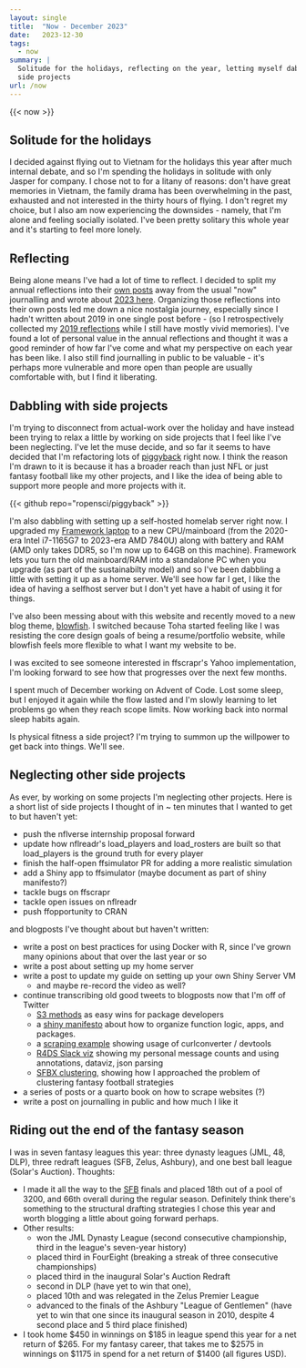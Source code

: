 ```yaml
---
layout: single
title:  "Now - December 2023"
date:   2023-12-30
tags: 
  - now
summary: | 
  Solitude for the holidays, reflecting on the year, letting myself dabble on
  side projects
url: /now
---
```


{{< now >}}

## Solitude for the holidays
I decided against flying out to Vietnam for the holidays this year after much 
internal debate, and so I'm spending the holidays in solitude with only Jasper
for company. I chose not to for a litany of reasons: don't have great memories 
in Vietnam, the family drama has been overwhelming in the past, exhausted and
not interested in the thirty hours of flying. I don't regret my choice, but I
also am now experiencing the downsides - namely, that I'm alone and feeling
socially isolated. I've been pretty solitary this whole year and it's starting
to feel more lonely.

## Reflecting

Being alone means I've had a lot of time to reflect. I decided to split my 
annual reflections into their [own posts](/tags/reflections) away from the usual 
"now" journalling and wrote about [2023 here](/posts/reflections/2023). 
Organizing those reflections into their own posts led me down a nice nostalgia
journey, especially since I hadn't written about 2019 in one single post before -
(so I retrospectively collected my [2019 reflections](/posts/reflections/2019) 
while I still have mostly vivid memories). I've found a lot of personal value 
in the annual reflections and thought it was a good reminder of how far I've 
come and what my perspective on each year has been like. I also still find 
journalling in public to be valuable - it's perhaps more vulnerable and more 
open than people are usually comfortable with, but I find it liberating.

## Dabbling with side projects

I'm trying to disconnect from actual-work over the holiday and have instead been 
trying to relax a little by working on side projects that I feel like I've been 
neglecting. I've let the muse decide, and so far it seems to have decided that 
I'm refactoring lots of [piggyback](https://github.com/ropensci/piggyback) right 
now. I think the reason I'm drawn to it is because it has a broader reach than 
just NFL or just fantasy football like my other projects, and I like the idea of 
being able to support more people and more projects with it.

{{< github repo="ropensci/piggyback" >}}

I'm also dabbling with setting up a self-hosted homelab server right now. I 
upgraded my [Framework laptop](https://frame.work) to a new CPU/mainboard (from 
the 2020-era Intel i7-1165G7 to 2023-era AMD 7840U) along with battery and RAM 
(AMD only takes DDR5, so I'm now up to 64GB on this machine). Framework lets you 
turn the old mainboard/RAM into a standalone PC when you upgrade (as part of the 
sustainabilty model) and so I've been dabbling a little with setting it up as a 
home server. We'll see how far I get, I like the idea of having a selfhost server
but I don't yet have a habit of using it for things.

I've also been messing about with this website and recently moved to a new blog
theme, [blowfish](https://blowfish.page). I switched because Toha started feeling
like I was resisting the core design goals of being a resume/portfolio website,
while blowfish feels more flexible to what I want my website to be.

I was excited to see someone interested in ffscrapr's Yahoo implementation, I'm 
looking forward to see how that progresses over the next few months.

I spent much of December working on Advent of Code. Lost some sleep, but I 
enjoyed it again while the flow lasted and I'm slowly learning to let problems
go when they reach scope limits. Now working back into normal sleep habits again.

Is physical fitness a side project? I'm trying to summon up the willpower to
get back into things. We'll see.

## Neglecting other side projects

As ever, by working on some projects I'm neglecting other projects. Here is a 
short list of side projects I thought of in ~ ten minutes that I wanted to get 
to but haven't yet:
- push the nflverse internship proposal forward
- update how nflreadr's load_players and load_rosters are built so that 
  load_players is the ground truth for every player
- finish the half-open ffsimulator PR for adding a more realistic simulation
- add a Shiny app to ffsimulator (maybe document as part of shiny manifesto?)
- tackle bugs on ffscrapr
- tackle open issues on nflreadr
- push ffopportunity to CRAN

and blogposts I've thought about but haven't written:
- write a post on best practices for using Docker with R, since I've grown
  many opinions about that over the last year or so
- write a post about setting up my home server
- write a post to update my guide on setting up your own Shiny Server VM
  - and maybe re-record the video as well?
- continue transcribing old good tweets to blogposts now that I'm off of Twitter
  - [S3 methods](https://twitter.com/_TanHo/status/1503725840995172353) as easy
  wins for package developers
  - a [shiny manifesto](https://twitter.com/_TanHo/status/1415709884021157891)
  about how to organize function logic, apps, and packages.
  - a [scraping example](https://twitter.com/_TanHo/status/1539602474503397377)
  showing usage of curlconverter / devtools
  - [R4DS Slack viz](https://twitter.com/_TanHo/status/1426194122038251520?s=20)
  showing my personal message counts and using annotations, dataviz, json parsing
  - [SFBX clustering](https://twitter.com/_TanHo/status/1399372709075861506?s=20),
  showing how I approached the problem of clustering fantasy football strategies
- a series of posts or a quarto book on how to scrape websites (?)
- write a post on journalling in public and how much I like it

## Riding out the end of the fantasy season

I was in seven fantasy leagues this year: three dynasty leagues (JML, 48, DLP), 
three redraft leagues (SFB, Zelus, Ashbury), and one best ball league (Solar's 
Auction). Thoughts:

- I made it all the way to the [SFB](https://scottfishbowl.com) finals and 
placed 18th out of a pool of 3200, and 66th overall during the regular season. 
Definitely think there's something to the structural drafting strategies I chose
this year and worth blogging a little about going forward perhaps.
- Other results:
  - won the JML Dynasty League (second consecutive championship, third in the 
league's seven-year history)
  - placed third in FourEight (breaking a streak of three consecutive championships)
  - placed third in the inaugural Solar's Auction Redraft
  - second in DLP (have yet to win that one), 
  - placed 10th and was relegated in the Zelus Premier League
  - advanced to the finals of the Ashbury "League of Gentlemen" (have yet to win
  that one since its inaugural season in 2010, despite 4 second place and 5 third
  place finished)
- I took home \$450 in winnings on \$185 in league spend this year for a net 
return of \$265. For my fantasy career, that takes me to \$2575 in winnings on 
\$1175 in spend for a net return of \$1400 (all figures USD).

